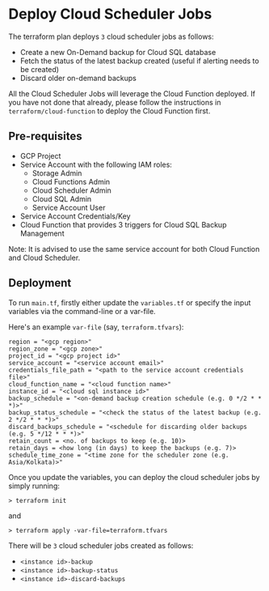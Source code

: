 # Deploy Cloud Scheduler Jobs

The terraform plan deploys `3` cloud scheduler jobs as follows:

* Create a new On-Demand backup for Cloud SQL database
* Fetch the status of the latest backup created (useful if alerting needs to be created)
* Discard older on-demand backups 

All the Cloud Scheduler Jobs will leverage the Cloud Function deployed. If you have not done that already, please follow the instructions in `terraform/cloud-function` to deploy the Cloud Function first. 

## Pre-requisites
* GCP Project
* Service Account with the following IAM roles:
    * Storage Admin
    * Cloud Functions Admin
    * Cloud Scheduler Admin
    * Cloud SQL Admin
    * Service Account User
* Service Account Credentials/Key
* Cloud Function that provides 3 triggers for Cloud SQL Backup Management

Note: It is advised to use the same service account for both Cloud Function and Cloud Scheduler. 

## Deployment

To run `main.tf`, firstly either update the `variables.tf` or specify the input variables via the command-line or a var-file. 

Here's an example `var-file` (say, `terraform.tfvars`):

```
region = "<gcp region>"
region_zone = "<gcp zone>"
project_id = "<gcp project id>"
service_account = "<service account email>"
credentials_file_path = "<path to the service account credentials file>"
cloud_function_name = "<cloud function name>"
instance_id = "<cloud sql instance id>"
backup_schedule = "<on-demand backup creation schedule (e.g. 0 */2 * * *)>"
backup_status_schedule = "<check the status of the latest backup (e.g. 2 */2 * * *)>"
discard_backups_schedule = "<schedule for discarding older backups (e.g. 5 */12 * * *)>"
retain_count = <no. of backups to keep (e.g. 10)>
retain_days = <how long (in days) to keep the backups (e.g. 7)>
schedule_time_zone = "<time zone for the scheduler zone (e.g. Asia/Kolkata)>"
```

Once you update the variables, you can deploy the cloud scheduler jobs by simply running:

`> terraform init`

and

`> terraform apply -var-file=terraform.tfvars`

There will be `3` cloud scheduler jobs created as follows:
* `<instance id>-backup`
* `<instance id>-backup-status`
* `<instance id>-discard-backups`